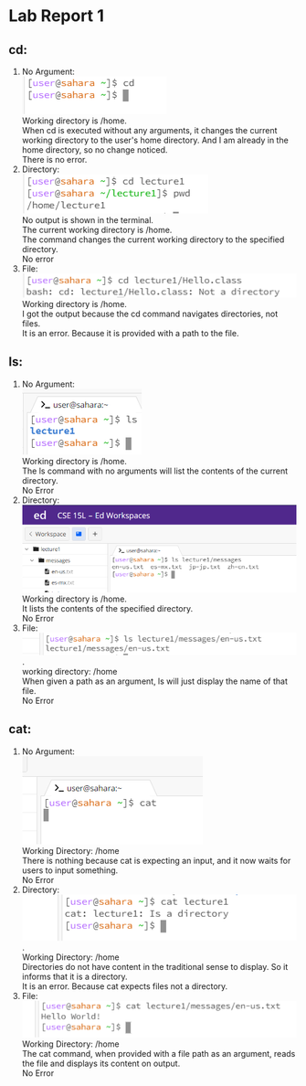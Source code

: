 # Lab Report 1
## cd:
1. No Argument:  
   ![Image](cdnoarg.jpg)      
   Working directory is /home.  
   When cd is executed without any arguments, it changes the current working directory to the user's home directory. And I am already in the home directory, so no change noticed.  
   There is no error.
2. Directory:  
   ![Image](cdwithpath.jpg)  
   No output is shown in the terminal.  
   The current working directory is /home.    
   The command changes the current working directory to the specified directory.  
   No error
3. File:  
   ![Image](cdwithfile.jpg)  
   Working directory is /home.   
   I got the output because the cd command navigates directories, not files.  
   It is an error. Because it is provided with a path to the file.
## ls:
1. No Argument:  
   ![Image](lsnoarg.jpg)   
   Working directory is /home.  
   The ls command with no arguments will list the contents of the current directory.  
   No Error
2. Directory:  
   ![Image](lspath.jpg)  
    Working directory is /home.  
   It lists the contents of the specified directory.  
   No Error
3. File:  
  ![Image](lsfile.jpg).  
   working directory: /home  
   When given a path as an argument, ls will just display the name of that file.  
   No Error
## cat:
1. No Argument:  
   ![Image](catnoarg.jpg)  
   Working Directory: /home  
   There is nothing because cat is expecting an input, and it now waits for users to input something.  
   No Error
2. Directory:  
   ![Image](catpath.jpg).  
   Working Directory: /home  
   Directories do not have content in the traditional sense to display. So it informs that it is a directory.  
   It is an error. Because cat expects files not a directory.
 3. File:  
    ![Image](catfile.jpg)  
    Working Directory: /home  
    The cat command, when provided with a file path as an argument, reads the file and displays its content on output.  
    No Error
